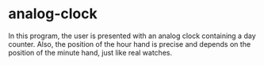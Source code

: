 # analog-clock
In this program, the user is presented with an analog clock containing a day counter. Also, the position of the hour hand is precise and depends on the position of the minute hand, just like real watches.
